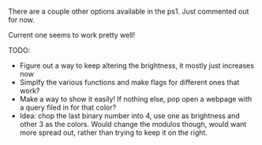 There are a couple other options available in the ps1. Just commented out for now.

Current one seems to work pretty well!

TODO:
* Figure out a way to keep altering the brightness, it mostly just increases now
* Simplfy the various functions and make flags for different ones that work?
* Make a way to show it easily! If nothing else, pop open a webpage with a query filed in for that color?
* Idea: chop the last binary number into 4, use one as brightness and other 3 as the colors. Would change the modulos though, would want more spread out, rather than trying to keep it on the right.
